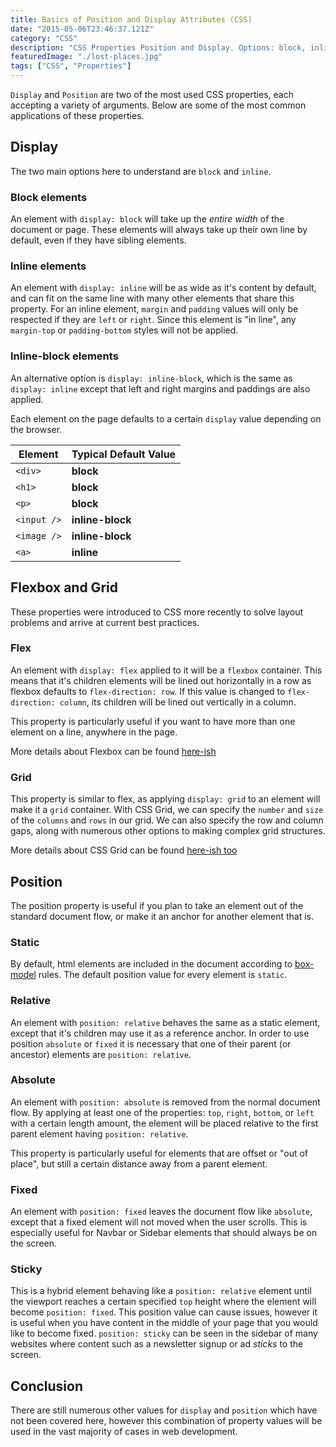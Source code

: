 ```yaml
---
title: Basics of Position and Display Attributes (CSS)
date: "2015-05-06T23:46:37.121Z"
category: "CSS"
description: "CSS Properties Position and Display. Options: block, inline, flexbox, grid for Position and static, relative, absolute, and fixed for Display."
featuredImage: "./lost-places.jpg"
tags: ["CSS", "Properties"]
---
```


`Display` and `Position` are two of the most used CSS properties, each accepting a variety of arguments. Below are some of the most common applications of these properties.

## Display
The two main options here to understand are `block` and `inline`. 

### Block elements
An element with `display: block` will take up the *entire width* of the document or page. These elements will always take up their own line by default, even if they have sibling elements.

### Inline elements
An element with `display: inline` will be as wide as it's content by default, and can fit on the same line with many other elements that share this property. For an inline element, `margin` and `padding` values will only be respected if they are `left` or `right`. Since this element is "in line", any `margin-top` or `padding-bottom` styles will not be applied.

### Inline-block elements
An alternative option is `display: inline-block`, which is the same as `display: inline` except that left and right margins and paddings are also applied.

Each element on the page defaults to a certain `display` value depending on the browser. 

| Element      | Typical Default Value       | 
| ------------ | --------------------------- |
| `<div>`      | **block**                   |
| `<h1>`       | **block**                   |
| `<p>`        | **block**                   |
| `<input />`  | **inline-block**            |
| `<image />`  | **inline-block**            |
| `<a>`        | **inline**                  |

## Flexbox and Grid

These properties were introduced to CSS more recently to solve layout problems and arrive at current best practices.

### Flex

An element with `display: flex` applied to it will be a `flexbox` container. This means that it's children elements will be lined out horizontally in a row as flexbox defaults to `flex-direction: row`. If this value is changed to `flex-direction: column`, its children will be lined out vertically in a column.

This property is particularly useful if you want to have more than one element on a line, anywhere in the page.

More details about Flexbox can be found [here-ish](https://code-boost.netlify.com/)

### Grid

This property is similar to flex, as applying `display: grid` to an element will make it a `grid` container. With CSS Grid, we can specify the `number` and `size` of the `columns` and `rows` in our grid. We can also specify the row and column gaps, along with numerous other options to making complex grid structures.

More details about CSS Grid can be found [here-ish too](https://code-boost.netlify.com/)


## Position
The position property is useful if you plan to take an element out of the standard document flow, or make it an anchor for another element that is.
### Static
By default, html elements are included in the document according to [box-model](https://code-boost.netlify.com/) rules. The default position value for every element is `static`.



### Relative
An element with `position: relative` behaves the same as a static element, except that it's children may use it as a reference anchor. In order to use position `absolute` or `fixed` it is necessary that one of their parent (or ancestor) elements are `position: relative`.

### Absolute
An element with `position: absolute` is removed from the normal document flow. By applying at least one of the properties: `top`, `right`, `bottom`, or `left` with a certain length amount, the element will be placed relative to the first parent element having `position: relative`.

This property is particularly useful for elements that are offset or "out of place", but still a certain distance away from a parent element. 

### Fixed
An element with `position: fixed` leaves the document flow like `absolute`, except that a fixed element will not moved when the user scrolls. This is especially useful for Navbar or Sidebar elements that should always be on the screen.

### Sticky
This is a hybrid element behaving like a `position: relative` element until the viewport reaches a certain specified `top` height where the element will become `position: fixed`. This position value can cause issues, however it is useful when you have content in the middle of your page that you would like to become fixed. `position: sticky` can be seen in the sidebar of many websites where content such as a newsletter signup or ad *sticks* to the screen. 

## Conclusion

There are still numerous other values for `display` and `position` which have not been covered here, however this combination of property values will be used in the vast majority of cases in web development.